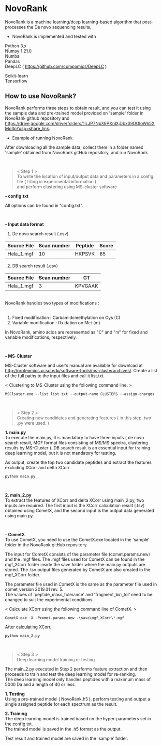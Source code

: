 # NovoRank
NovoRank is a machine learning/deep learning-based algorithm that post-processes the De novo sequencing results.

- NovoRank is implemented and tested with

Python 3.x \
Numpy 1.21.0 \
Numba \
Pandas \
DeepLC ( https://github.com/compomics/DeepLC )

Scikit-learn \
Tensorflow

## How to use NovoRank?

NovoRank performs three steps to obtain result, and you can test it using the sample data and pre-trained model provided on 'sample' folder in NovoRank github repository and https://drive.google.com/drive/folders/1iLJP7NpX9PXnIXjDbx39OGloWh5XMo3p?usp=share_link.

- Example of running NovoRank 

After downloading all the sample data, collect them in a folder named 'sample' obtained from NovoRank gitHub repository, and run NovoRank.

<br/>

> < Step 1 > \
To write the location of input/output data and parameters in a config file ( filling in experimental information ) \
and perform clustering using MS-cluster software

**- config.txt**

All options can be found in "config.txt".

<br/>

**- Input data format** 

1. De novo search result (.csv)

Source File|Scan number|Peptide|Score
---|---|---|---|
Hela_1.mgf|10|HKPSVK|85|

2. DB search result (.csv)

Source File|Scan number|GT
---|---|---|
Hela_1.mgf|3|KPVGAAK| 

<br/>
NovoRank handles two types of modifications : 
<br/>
<br/>

1. Fixed modification : Carbamidomethylation on Cys (C)
2. Variable modification : Oxidation on Met (m)

In NovoRank, amino acids are represented as "C" and "m" for fixed and variable modifications, respectively.

<br/>

**- MS-Cluster**

MS-Cluster software and user’s manual are available for download at http://proteomics.ucsd.edu/software-tools/ms-clusterarchives/. Create a list of the full paths to the input files and call it list.txt. 

< Clustering to MS-Cluster using the following command line. >
```c
MSClsuter.exe --list list.txt --output-name CLUSTERS --assign-charges
``` 

<br/>

> < Step 2 > \
Creating new candidates and generating features ( in this step, two .py were used. )

**1. main.py** \
To execute the main.py, it is mandatory to have three inputs ( de novo search result, MGF format files consisting of MS/MS spectra, clustering results by MS-Cluster ). DB search result is an essential input for training deep learning model, but it is not mandatory for testing.

As output, create the top two candidate peptides and extract the features excluding XCorr and delta XCorr.

```c
python main.py
```

<br/>

**2. main_2.py** \
To extract the features of XCorr and delta XCorr using main_2.py, two inputs are required. The first input is the XCorr calculation result (.tsv) obtained using CometX, and the second input is the output data generated using main.py.

<br/>

**- CometX** \
To use CometX, you need to use the CometX.exe located in the 'sample' folder in the NovoRank gitHub repository.

The input for CometX consists of the parameter file (comet.params.new) and the .mgf files. The .mgf files used for CometX can be found in the mgf_XCorr folder inside the save folder where the main.py outputs are stored. The .tsv output files generated by CometX are also created in the mgf_XCorr folder.

The parameter file used in CometX is the same as the parameter file used in comet_version 2019.01 rev. 5. \
The values of 'peptide_mass_tolerance' and 'fragment_bin_tol' need to be changed to suit the experimental conditions.

< Calculate XCorr using the following command line of CometX. >

```c
CometX.exe -X -Pcomet.params.new .\save\mgf_XCorr\*.mgf
``` 

After calculating XCorr,

```c
python main_2.py
```

<br/>

> < Step 3 > \
Deep learning model training or testing

The main_2.py executed in Step 2 performs feature extraction and then proceeds to train and test the deep learning model for re-ranking.\
The deep learning model only handles peptides with a maximum mass of 5000 Da and a length of 40 or less.

**1. Testing** \
Using a pre-trained model ( NovoRank.h5 ), perform testing and output a single assigned peptide for each spectrum as the result.

**2. Training** \
The deep learning model is trained based on the hyper-parameters set in the config.txt. \
The trained model is saved in the .h5 format as the output.

Test result and trained model are saved in the 'sample' folder.

